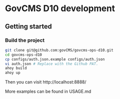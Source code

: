 # GovCMS D10 development

## Getting started

### Build the project

```bash
git clone git@github.com:govCMS/govcms-ops-d10.git
cd govcms-ops-d10
cp configs/auth.json.example configs/auth.json
vi auth.json # Replace with the Github PAT.
ahoy build
ahoy up
```

Then you can visit http://localhost:8888/

More examples can be found in USAGE.md
